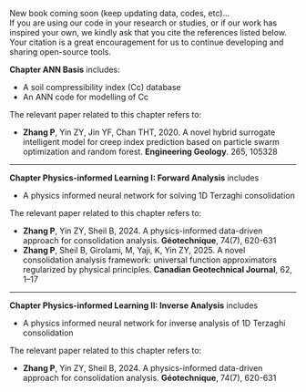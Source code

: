 New book coming soon (keep updating data, codes, etc)...  
If you are using our code in your research or studies, or if our work has inspired your own, we kindly ask that you cite the references listed below. Your citation is a great encouragement for us to continue developing and sharing open-source tools.  

**Chapter ANN Basis** includes:  
- A soil compressibility index (Cc) database  
- An ANN code for modelling of Cc

The relevant paper related to this chapter refers to:  
- **Zhang P**, Yin ZY, Jin YF, Chan THT, 2020. A novel hybrid surrogate intelligent model for creep index prediction based on particle swarm optimization and random forest. **Engineering Geology**. 265, 105328 
---
**Chapter Physics-informed Learning I: Forward Analysis** includes  
- A physics informed neural network for solving 1D Terzaghi consolidation

The relevant paper related to this chapter refers to:
- **Zhang P**, Yin ZY, Sheil B, 2024. A physics-informed data-driven approach for consolidation analysis. **Géotechnique**, 74(7), 620-631
- **Zhang P**, Sheil B, Girolami, M, Yaji, K, Yin ZY, 2025. A novel consolidation analysis framework: universal function approximators regularized by physical principles. **Canadian Geotechnical Journal**, 62, 1–17
---
**Chapter Physics-informed Learning II: Inverse Analysis** includes  
- A physics informed neural network for inverse analysis of 1D Terzaghi consolidation

The relevant paper related to this chapter refers to:
- **Zhang P**, Yin ZY, Sheil B, 2024. A physics-informed data-driven approach for consolidation analysis. **Géotechnique**, 74(7), 620-631 

